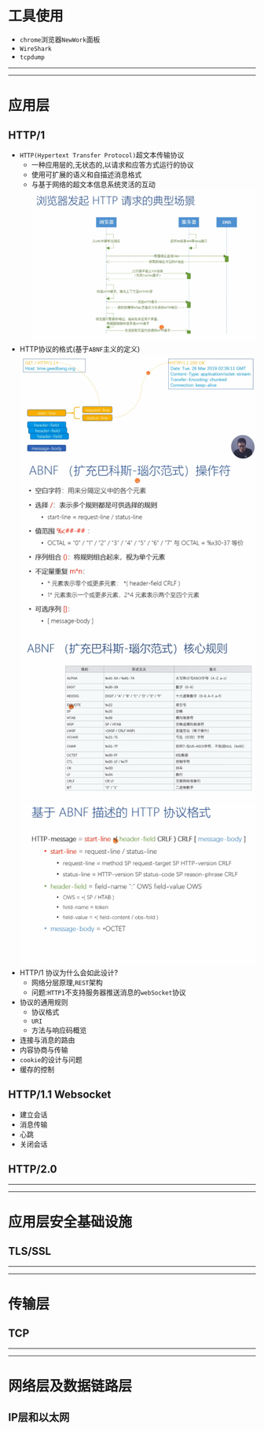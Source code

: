 # 工具使用 
- `chrome`浏览器`NewWork`面板 
- `WireShark` 
- `tcpdump`
-------------------------------------------
-------------------------------------------
# 应用层
## HTTP/1
- `HTTP(Hypertext Transfer Protocol)`超文本传输协议 
  + 一种应用层的,无状态的,以请求和应答方式运行的协议
  + 使用可扩展的语义和自描述消息格式
  + 与基于网络的超文本信息系统灵活的互动 
![http请求](./imgs/http请求.png)
- HTTP协议的格式(基于`ABNF`主义的定义)
![http请求](./imgs/http格式.png)
![http请求](./imgs/ABNF.png)
![http请求](./imgs/ABNF02.png)
![http请求](./imgs/ABNF03.png)
- HTTP/1 协议为什么会如此设计?  
  + 网络分层原理,`REST`架构 
  + 问题:`HTTP1`不支持服务器推送消息的`webSocket`协议
- 协议的通用规则 
  + 协议格式 
  + `URI` 
  + 方法与响应码概览 
- 连接与消息的路由 
- 内容协商与传输 
- `cookie`的设计与问题 
- 缓存的控制  
## HTTP/1.1 Websocket
- 建立会话
- 消息传输
- 心跳
- 关闭会话

## HTTP/2.0

-------------------------------------------
-------------------------------------------
# 应用层安全基础设施 
## TLS/SSL
-------------------------------------------
-------------------------------------------
# 传输层
## TCP 
-------------------------------------------
-------------------------------------------
# 网络层及数据链路层
## IP层和以太网